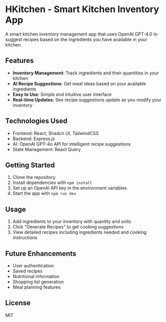 # HKitchen - Smart Kitchen Inventory App

A smart kitchen inventory management app that uses OpenAI GPT-4.0 to suggest recipes based on the ingredients you have available in your kitchen.

## Features

- **Inventory Management**: Track ingredients and their quantities in your kitchen
- **AI Recipe Suggestions**: Get meal ideas based on your available ingredients
- **Easy to Use**: Simple and intuitive user interface
- **Real-time Updates**: See recipe suggestions update as you modify your inventory

## Technologies Used

- Frontend: React, Shadcn UI, TailwindCSS
- Backend: Express.js
- AI: OpenAI GPT-4o API for intelligent recipe suggestions
- State Management: React Query

## Getting Started

1. Clone the repository
2. Install dependencies with `npm install`
3. Set up an OpenAI API key in the environment variables
4. Start the app with `npm run dev`

## Usage

1. Add ingredients to your inventory with quantity and units
2. Click "Generate Recipes" to get cooking suggestions
3. View detailed recipes including ingredients needed and cooking instructions

## Future Enhancements

- User authentication
- Saved recipes
- Nutritional information
- Shopping list generation
- Meal planning features

## License

MIT